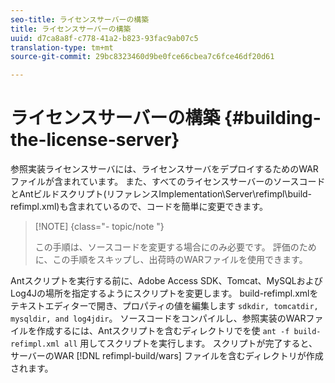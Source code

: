 ```yaml
---
seo-title: ライセンスサーバーの構築
title: ライセンスサーバーの構築
uuid: d7ca8a8f-c778-41a2-b823-93fac9ab07c5
translation-type: tm+mt
source-git-commit: 29bc8323460d9be0fce66cbea7c6fce46df20d61

---
```



# ライセンスサーバーの構築 {#building-the-license-server}

参照実装ライセンスサーバには、ライセンスサーバをデプロイするためのWARファイルが含まれています。 また、すべてのライセンスサーバーのソースコードとAntビルドスクリプト(リファレンスImplementation\Server\refimpl\build-refimpl.xml)も含まれているので、コードを簡単に変更できます。

>[!NOTE] {class=&quot;- topic/note &quot;}
>
>この手順は、ソースコードを変更する場合にのみ必要です。 評価のために、この手順をスキップし、出荷時のWARファイルを使用できます。

Antスクリプトを実行する前に、Adobe Access SDK、Tomcat、MySQLおよびLog4Jの場所を指定するようにスクリプトを変更します。 build-refimpl.xmlをテキストエディターで開き、プロパティの値を編集します `sdkdir, tomcatdir, mysqldir, and log4jdir`。 ソースコードをコンパイルし、参照実装のWARファイルを作成するには、Antスクリプトを含むディレクトリでを使 `ant -f build-refimpl.xml all` 用してスクリプトを実行します。 スクリプトが完了すると、サーバーのWAR [!DNL refimpl-build/wars] ファイルを含むディレクトリが作成されます。
